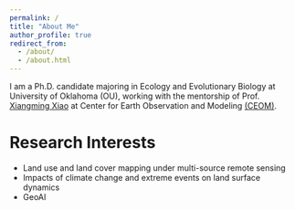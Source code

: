 ```yaml
---
permalink: /
title: "About Me"
author_profile: true
redirect_from: 
  - /about/
  - /about.html
---
```


I am a Ph.D. candidate majoring in Ecology and Evolutionary Biology at University of Oklahoma (OU), working with the mentorship of Prof. [Xiangming Xiao](https://scholar.google.com/citations?user=71350TcAAAAJ&hl=en) at Center for Earth Observation and Modeling [(CEOM)](https://www.ceom.ou.edu/).

Research Interests
======
 - Land use and land cover mapping under multi-source remote sensing
 - Impacts of climate change and extreme events on land surface dynamics
 - GeoAI

